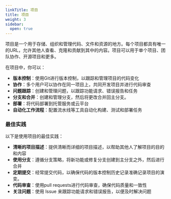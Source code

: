```yaml
---
linkTitle: 项目
title: 项目
weight: 3
sidebar:
  open: true
---
```


项目是一个用于存储、组织和管理代码、文件和资源的地方。每个项目都具有唯一的URL，允许其他人查看、克隆和贡献到其中的内容。项目可以用于单个项目、团队协作、开源项目和更多。

在项目中，你可以：

- **版本控制**：使用Git进行版本控制，以跟踪和管理项目的代码变化
- **协作**：多个用户可以协作在同一项目上，共同开发项目并进行代码审查
- **问题跟踪**：创建和管理问题，以跟踪功能请求、错误报告和任务
- **分支和合并**：创建和管理分支，然后将更改合并回主分支。
- **部署**：将代码部署到托管服务或云平台
- **自动化工作流程**：配置流水线等工具自动化构建、测试和部署任务

### 最佳实践

以下是使用项目的最佳实践：

- **清晰的项目描述**：提供清晰而详细的项目描述，以帮助其他人了解项目的目的和内容
- **使用分支**：遵循分支策略，将新功能或修复分支创建到主分支之外，然后进行合并
- **定期提交**：经常提交代码，以确保代码的版本控制历史记录准确记录项目的演变。
- **代码审查**：使用pull requests进行代码审查，确保代码质量和一致性
- **关注问题**：使用 Issue 来跟踪功能请求和错误报告，以便及时解决问题